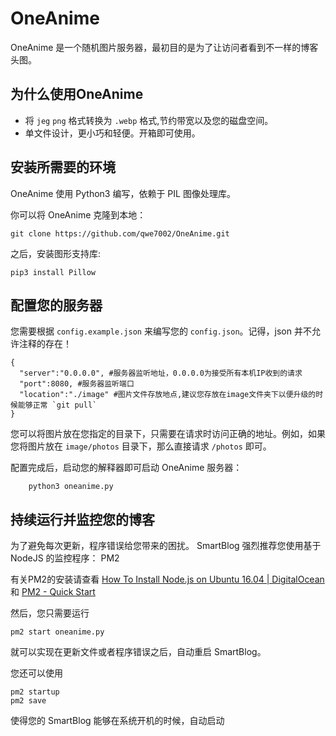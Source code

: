 # OneAnime

OneAnime 是一个随机图片服务器，最初目的是为了让访问者看到不一样的博客头图。

## 为什么使用OneAnime

* 将 `jeg` `png` 格式转换为 `.webp` 格式,节约带宽以及您的磁盘空间。
* 单文件设计，更小巧和轻便。开箱即可使用。

## 安装所需要的环境

OneAnime 使用 Python3 编写，依赖于 PIL 图像处理库。

你可以将 OneAnime 克隆到本地：

```shell
git clone https://github.com/qwe7002/OneAnime.git
```

之后，安装图形支持库:

```shell
pip3 install Pillow
```
    
## 配置您的服务器

您需要根据 `config.example.json` 来编写您的 `config.json`。记得，json 并不允许注释的存在！

```
{
  "server":"0.0.0.0", #服务器监听地址，0.0.0.0为接受所有本机IP收到的请求
  "port":8080, #服务器监听端口
  "location":"./image" #图片文件存放地点,建议您存放在image文件夹下以便升级的时候能够正常 `git pull`
}
```

您可以将图片放在您指定的目录下，只需要在请求时访问正确的地址。例如，如果您将图片放在 `image/photos` 目录下，那么直接请求 `/photos` 即可。

配置完成后，启动您的解释器即可启动 OneAnime 服务器：
```shell
    python3 oneanime.py
```

## 持续运行并监控您的博客

为了避免每次更新，程序错误给您带来的困扰。 SmartBlog 强烈推荐您使用基于 NodeJS 的监控程序： PM2

有关PM2的安装请查看 [How To Install Node.js on Ubuntu 16.04 | DigitalOcean](https://www.digitalocean.com/community/tutorials/how-to-install-node-js-on-ubuntu-16-04) 和 [PM2 - Quick Start](http://pm2.keymetrics.io/docs/usage/quick-start/)

然后，您只需要运行

```shell
pm2 start oneanime.py
```

就可以实现在更新文件或者程序错误之后，自动重启 SmartBlog。

您还可以使用

```shell
pm2 startup
pm2 save
```

使得您的 SmartBlog 能够在系统开机的时候，自动启动